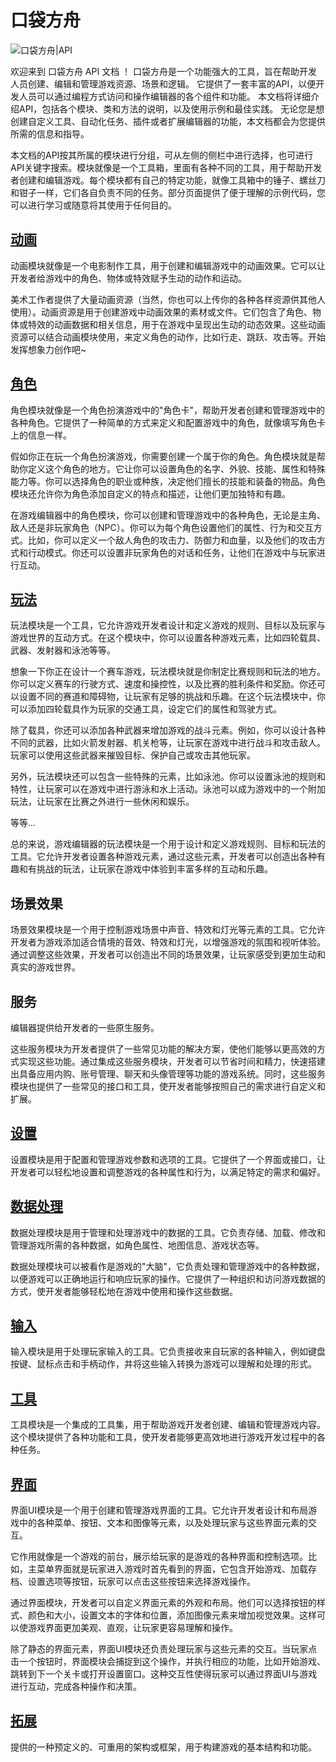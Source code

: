 # 口袋方舟

![口袋方舟|API](https://cdn.233xyx.com/online/UtCq1Mh9YAt11702532599968.jpg)

欢迎来到 口袋方舟 API 文档 ！
口袋方舟是一个功能强大的工具，旨在帮助开发人员创建、编辑和管理游戏资源、场景和逻辑。
它提供了一套丰富的API，以便开发人员可以通过编程方式访问和操作编辑器的各个组件和功能。
本文档将详细介绍API，包括各个模块、类和方法的说明，以及使用示例和最佳实践。
无论您是想创建自定义工具、自动化任务、插件或者扩展编辑器的功能，本文档都会为您提供所需的信息和指导。

本文档的API按其所属的模块进行分组，可从左侧的侧栏中进行选择，也可进行API关键字搜索。模块就像是一个工具箱，里面有各种不同的工具，用于帮助开发者创建和编辑游戏。每个模块都有自己的特定功能，就像工具箱中的锤子、螺丝刀和钳子一样，它们各自负责不同的任务。部分页面提供了便于理解的示例代码，您可以进行学习或随意将其使用于任何目的。

## [动画](../groups/ANIMATIONS.ANIMATIONS.md)

动画模块就像是一个电影制作工具，用于创建和编辑游戏中的动画效果。它可以让开发者给游戏中的角色、物体或特效赋予生动的动作和运动。

美术工作者提供了大量动画资源（当然，你也可以上传你的各种各样资源供其他人使用）。动画资源是用于创建游戏中动画效果的素材或文件。它们包含了角色、物体或特效的动画数据和相关信息，用于在游戏中呈现出生动的动态效果。这些动画资源可以结合动画模块使用，来定义角色的动作，比如行走、跳跃、攻击等。开始发挥想象力创作吧~

## [角色](../groups/AVATAR.AVATAR.md)

角色模块就像是一个角色扮演游戏中的"角色卡"，帮助开发者创建和管理游戏中的各种角色。它提供了一种简单的方式来定义和配置游戏中的角色，就像填写角色卡上的信息一样。

假如你正在玩一个角色扮演游戏，你需要创建一个属于你的角色。角色模块就是帮助你定义这个角色的地方。它让你可以设置角色的名字、外貌、技能、属性和特殊能力等。你可以选择角色的职业或种族，决定他们擅长的技能和装备的物品。角色模块还允许你为角色添加自定义的特点和描述，让他们更加独特和有趣。

在游戏编辑器中的角色模块，你可以创建和管理游戏中的各种角色，无论是主角、敌人还是非玩家角色（NPC）。你可以为每个角色设置他们的属性、行为和交互方式。比如，你可以定义一个敌人角色的攻击力、防御力和血量，以及他们的攻击方式和行动模式。你还可以设置非玩家角色的对话和任务，让他们在游戏中与玩家进行互动。

## [玩法](../groups/GAMEPLAY.GAMEPLAY.md)

玩法模块是一个工具，它允许游戏开发者设计和定义游戏的规则、目标以及玩家与游戏世界的互动方式。在这个模块中，你可以设置各种游戏元素，比如四轮载具、武器、发射器和泳池等等。

想象一下你正在设计一个赛车游戏，玩法模块就是你制定比赛规则和玩法的地方。你可以定义赛车的行驶方式、速度和操控性，以及比赛的胜利条件和奖励。你还可以设置不同的赛道和障碍物，让玩家有足够的挑战和乐趣。在这个玩法模块中，你可以添加四轮载具作为玩家的交通工具，设定它们的属性和驾驶方式。

除了载具，你还可以添加各种武器来增加游戏的战斗元素。例如，你可以设计各种不同的武器，比如火箭发射器、机关枪等，让玩家在游戏中进行战斗和攻击敌人。玩家可以使用这些武器来摧毁目标、保护自己或攻击其他玩家。

另外，玩法模块还可以包含一些特殊的元素，比如泳池。你可以设置泳池的规则和特性，让玩家可以在游戏中进行游泳和水上活动。泳池可以成为游戏中的一个附加玩法，让玩家在比赛之外进行一些休闲和娱乐。

等等...

总的来说，游戏编辑器的玩法模块是一个用于设计和定义游戏规则、目标和玩法的工具。它允许开发者设置各种游戏元素，通过这些元素，开发者可以创造出各种有趣和有挑战的玩法，让玩家在游戏中体验到丰富多样的互动和乐趣。

## 场景效果

场景效果模块是一个用于控制游戏场景中声音、特效和灯光等元素的工具。它允许开发者为游戏添加适合情境的音效、特效和灯光，以增强游戏的氛围和视听体验。通过调整这些效果，开发者可以创造出不同的场景效果，让玩家感受到更加生动和真实的游戏世界。


## 服务

编辑器提供给开发者的一些原生服务。

这些服务模块为开发者提供了一些常见功能的解决方案，使他们能够以更高效的方式实现这些功能。通过集成这些服务模块，开发者可以节省时间和精力，快速搭建出具备应用内购、账号管理、聊天和头像管理等功能的游戏系统。同时，这些服务模块也提供了一些常见的接口和工具，使开发者能够按照自己的需求进行自定义和扩展。

## [设置](../groups/SETTINGS.SETTINGS.md)

设置模块是用于配置和管理游戏参数和选项的工具。它提供了一个界面或接口，让开发者可以轻松地设置和调整游戏的各种属性和行为，以满足特定的需求和偏好。

## [数据处理](../groups/DATA.DATA.md)

数据处理模块是用于管理和处理游戏中的数据的工具。它负责存储、加载、修改和管理游戏所需的各种数据，如角色属性、地图信息、游戏状态等。

数据处理模块可以被看作是游戏的"大脑"，它负责处理和管理游戏中的各种数据，以便游戏可以正确地运行和响应玩家的操作。它提供了一种组织和访问游戏数据的方式，使开发者能够轻松地在游戏中使用和操作这些数据。

## [输入](../groups/INPUT.INPUT.md)

输入模块是用于处理玩家输入的工具。它负责接收来自玩家的各种输入，例如键盘按键、鼠标点击和手柄动作，并将这些输入转换为游戏可以理解和处理的形式。

## [工具](../groups/UTILITY.UTILITY.md)

工具模块是一个集成的工具集，用于帮助游戏开发者创建、编辑和管理游戏内容。这个模块提供了各种功能和工具，使开发者能够更高效地进行游戏开发过程中的各种任务。

## [界面](../groups/UI.UI.md)

界面UI模块是一个用于创建和管理游戏界面的工具。它允许开发者设计和布局游戏中的各种菜单、按钮、文本和图像等元素，以及处理玩家与这些界面元素的交互。

它作用就像是一个游戏的前台，展示给玩家的是游戏的各种界面和控制选项。比如，主菜单界面就是玩家进入游戏时首先看到的界面，它包含开始游戏、加载存档、设置选项等按钮，玩家可以点击这些按钮来选择游戏操作。

通过界面模块，开发者可以自定义界面元素的外观和布局。他们可以选择按钮的样式、颜色和大小，设置文本的字体和位置，添加图像元素来增加视觉效果。这样可以使游戏界面更加美观、直观，让玩家更容易理解和操作。

除了静态的界面元素，界面UI模块还负责处理玩家与这些元素的交互。当玩家点击一个按钮时，界面模块会捕捉到这个操作，并执行相应的功能，比如开始游戏、跳转到下一个关卡或打开设置窗口。这种交互性使得玩家可以通过界面UI与游戏进行互动，完成各种操作和决策。

## [拓展](../groups/EXTENSION.EXTENSION.md)

提供的一种预定义的、可重用的架构或框架，用于构建游戏的基本结构和功能。
